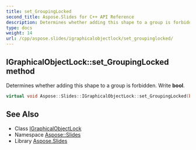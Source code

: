 ```yaml
---
title: set_GroupingLocked
second_title: Aspose.Slides for C++ API Reference
description: Determines whether adding this shape to a group is forbidden. Write bool.
type: docs
weight: 14
url: /cpp/aspose.slides/igraphicalobjectlock/set_groupinglocked/
---
```

## IGraphicalObjectLock::set_GroupingLocked method


Determines whether adding this shape to a group is forbidden. Write **bool**.

```cpp
virtual void Aspose::Slides::IGraphicalObjectLock::set_GroupingLocked(bool value)=0
```

## See Also

* Class [IGraphicalObjectLock](../)
* Namespace [Aspose::Slides](../../)
* Library [Aspose.Slides](../../../)
